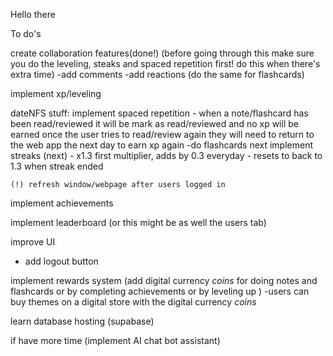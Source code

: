 Hello there

To do's

create collaboration features(done!)
(before going through this make sure you do the leveling, steaks and spaced repetition first! do this when there's extra time)
-add comments
-add reactions
(do the same for flashcards)            

implement xp/leveling

dateNFS stuff:
implement spaced repetition
    - when a note/flashcard has been read/reviewed it will be mark as read/reviewed and no xp will be earned once the user tries to read/review again they will need to return to the web app the next day to earn xp again
        -do flashcards next
implement streaks (next)
    - x1.3 first multiplier, adds by 0.3 everyday
    - resets to back to 1.3 when streak ended 

    (!) refresh window/webpage after users logged in

implement achievements

implement leaderboard (or this might be as well the users tab)

improve UI
- add logout button

implement rewards system (add digital currency *coins* for doing notes and flashcards or by completing achievements or by leveling up )
    -users can buy themes on a digital store with the digital currency *coins*

learn database hosting (supabase)

if have more time (implement AI chat bot assistant)